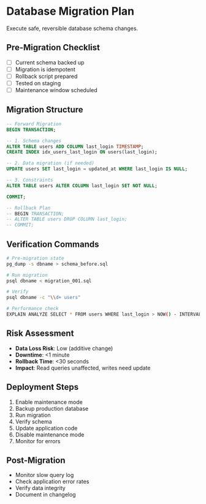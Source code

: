 # Database Migration Plan

Execute safe, reversible database schema changes.

## Pre-Migration Checklist
- [ ] Current schema backed up
- [ ] Migration is idempotent
- [ ] Rollback script prepared
- [ ] Tested on staging
- [ ] Maintenance window scheduled

## Migration Structure

```sql
-- Forward Migration
BEGIN TRANSACTION;

-- 1. Schema changes
ALTER TABLE users ADD COLUMN last_login TIMESTAMP;
CREATE INDEX idx_users_last_login ON users(last_login);

-- 2. Data migration (if needed)
UPDATE users SET last_login = updated_at WHERE last_login IS NULL;

-- 3. Constraints
ALTER TABLE users ALTER COLUMN last_login SET NOT NULL;

COMMIT;

-- Rollback Plan
-- BEGIN TRANSACTION;
-- ALTER TABLE users DROP COLUMN last_login;
-- COMMIT;
```

## Verification Commands
```bash
# Pre-migration state
pg_dump -s dbname > schema_before.sql

# Run migration
psql dbname < migration_001.sql

# Verify
psql dbname -c "\\d+ users"

# Performance check
EXPLAIN ANALYZE SELECT * FROM users WHERE last_login > NOW() - INTERVAL '7 days';
```

## Risk Assessment
- **Data Loss Risk**: Low (additive change)
- **Downtime**: <1 minute
- **Rollback Time**: <30 seconds
- **Impact**: Read queries unaffected, writes need update

## Deployment Steps
1. Enable maintenance mode
2. Backup production database
3. Run migration
4. Verify schema
5. Update application code
6. Disable maintenance mode
7. Monitor for errors

## Post-Migration
- Monitor slow query log
- Check application error rates
- Verify data integrity
- Document in changelog